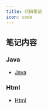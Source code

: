 ```yaml
---
title: 代码笔记
icon: code
---
```

## 笔记内容

### Java

- [Java](java/Java.md)

### Html

- [Html](html/Html.md)

